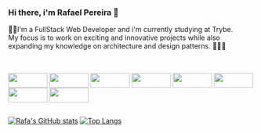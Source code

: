 ### Hi there, i'm Rafael Pereira 👋
👨‍💻I'm a FullStack Web Developer and i'm currently studying at Trybe.<br>
My focus is to work on exciting and innovative projects while also expanding my knowledge on architecture and design patterns. 👷🏼‍♂️
##
<div style="display: inline_block"><br>
<img align="center" height="30" width="80" src="https://img.shields.io/badge/Node.js-43853D?style=for-the-badge&logo=node.js&logoColor=white">
<img align="center" height="30" width="80" src="https://img.shields.io/badge/Express.js-404D59?style=for-the-badge">
<img align="center" height="30" width="80" src="https://img.shields.io/badge/TypeScript-007ACC?style=for-the-badge&logo=typescript&logoColor=white">
<img align="center" height="30" width="80" src="https://img.shields.io/badge/React-20232A?style=for-the-badge&logo=react&logoColor=61DAFB">
<img align="center" height="30" width="80" src="https://img.shields.io/badge/C%23-239120?style=for-the-badge&logo=c-sharp&logoColor=white">
<img align="center" height="30" width="80" src="https://img.shields.io/badge/MySQL-00000F?style=for-the-badge&logo=mysql&logoColor=white">
<img align="center" height="30" width="80" src="https://img.shields.io/badge/MongoDB-4EA94B?style=for-the-badge&logo=mongodb&logoColor=white">
<img align="center" height="30" width="80" src="https://img.shields.io/badge/sequelize-323330?style=for-the-badge&logo=sequelize&logoColor=blue">
</div>

##

[![Rafa's GitHub stats](https://github-readme-stats.vercel.app/api?username=rafaratier&count_private=true&show_icons=true&theme=dark&include_all_commits=true)](https://github.com/rafaratier/github-readme-stats)
[![Top Langs](https://github-readme-stats.vercel.app/api/top-langs/?username=rafaratier&theme=dark&count_private=true)](https://github.com/rafaratier/github-readme-stats)

